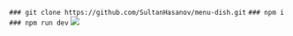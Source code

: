 ```### git clone https://github.com/SultanHasanov/menu-dish.git```
`### npm i`
`### npm run dev`
<img src="https://user-images.githubusercontent.com/105391964/216718116-27fe2052-bd69-4db8-9326-a769645b599f.jpg"></img>

